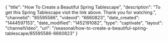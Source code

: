 {
    "title": "How To Create a Beautiful Spring Tablescape",
    "description": "To get this Spring Tablescape visit the link above. Thank you for watching.",
    "channelid": "85595586",
    "videoid": "6660823",
    "date_created": "1444597153",
    "date_modified": "1452191082",
    "type": "captivate",
    "layout": "channelVideo",
    "url": "\/seasonal\/how-to-create-a-beautiful-spring-tablescape\/85595586-6660823"
}